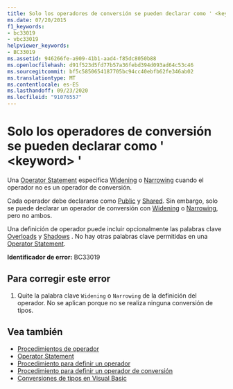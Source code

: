 ```yaml
---
title: Solo los operadores de conversión se pueden declarar como ' <keyword> '
ms.date: 07/20/2015
f1_keywords:
- bc33019
- vbc33019
helpviewer_keywords:
- BC33019
ms.assetid: 946266fe-a909-41b1-aad4-f85dc8050b88
ms.openlocfilehash: d91f523d5fd77b57a36febd394d093ad64c53c46
ms.sourcegitcommit: bf5c5850654187705bc94cc40ebfb62fe346ab02
ms.translationtype: MT
ms.contentlocale: es-ES
ms.lasthandoff: 09/23/2020
ms.locfileid: "91076557"
---
```

# <a name="only-conversion-operators-can-be-declared-keyword"></a>Solo los operadores de conversión se pueden declarar como ' \<keyword> '

Una [Operator Statement](../language-reference/statements/operator-statement.md) especifica [Widening](../language-reference/modifiers/widening.md) o [Narrowing](../language-reference/modifiers/narrowing.md) cuando el operador no es un operador de conversión.  
  
 Cada operador debe declararse como [Public](../language-reference/modifiers/public.md) y [Shared](../language-reference/modifiers/shared.md). Sin embargo, solo se puede declarar un operador de conversión con [Widening](../language-reference/modifiers/widening.md) o [Narrowing](../language-reference/modifiers/narrowing.md), pero no ambos.  
  
 Una definición de operador puede incluir opcionalmente las palabras clave [Overloads](../language-reference/modifiers/overloads.md) y [Shadows](../language-reference/modifiers/shadows.md) . No hay otras palabras clave permitidas en una [Operator Statement](../language-reference/statements/operator-statement.md).  
  
 **Identificador de error:** BC33019  
  
## <a name="to-correct-this-error"></a>Para corregir este error  
  
1. Quite la palabra clave `Widening` o `Narrowing` de la definición del operador. No se aplican porque no se realiza ninguna conversión de tipos.  
  
## <a name="see-also"></a>Vea también

- [Procedimientos de operador](../programming-guide/language-features/procedures/operator-procedures.md)
- [Operator Statement](../language-reference/statements/operator-statement.md)
- [Procedimiento para definir un operador](../programming-guide/language-features/procedures/how-to-define-an-operator.md)
- [Procedimiento para definir un operador de conversión](../programming-guide/language-features/procedures/how-to-define-a-conversion-operator.md)
- [Conversiones de tipos en Visual Basic](../programming-guide/language-features/data-types/type-conversions.md)
